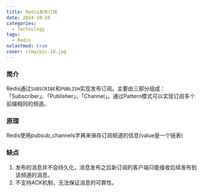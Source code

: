 ```yaml
---
title: Redis发布订阅
date: 2024-10-18
categories:
  - Technology
tags:
  - Redis
nolastmod: true
cover: /img/pic-18.jpg
---
```


### 简介
Redis通过`SUBSCRIBE`和`PUBLISH`实现发布订阅。主要由三部分组成：「Subscriber」、「Publisher」、「Channel」。通过Pattern模式可以实现订阅多个前缀相同的频道。
### 原理
Redis使用pubsub_channels字典来保存订阅频道的信息(value是一个链表)
### 缺点
1. 发布的消息并不会持久化，消息发布之后新订阅的客户端只能接收后续发布到该频道的消息。
2. 不支持ACK机制，无法保证消息的可靠性。